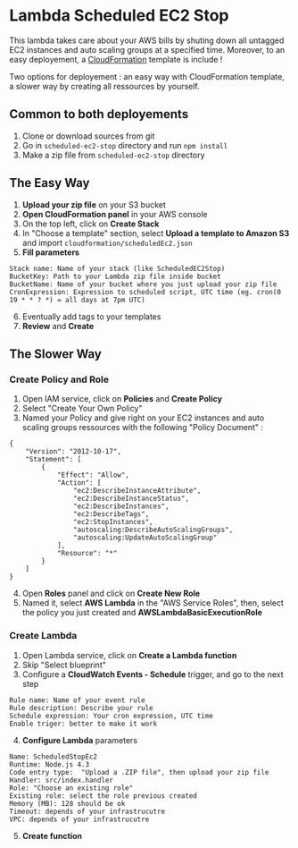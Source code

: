 # Lambda Scheduled EC2 Stop

This lambda takes care about your AWS bills by shuting down all untagged EC2 instances and auto scaling groups at a specified time.
Moreover, to an easy deployement, a [CloudFormation](https://aws.amazon.com/cloudformation/) template is include !

Two options for deployement : an easy way with CloudFormation template, a slower way by creating all ressources by yourself.

## Common to both deployements
1. Clone or download sources from git
2. Go in `scheduled-ec2-stop` directory and run `npm install`
3. Make a zip file from `scheduled-ec2-stop` directory

## The Easy Way
1. **Upload your zip file** on your S3 bucket 
2. **Open CloudFormation panel** in your AWS console
3. On the top left, click on **Create Stack**
4. In "Choose a template" section, select **Upload a template to Amazon S3** and import `cloudformation/scheduledEc2.json`
5. **Fill parameters**
```
Stack name: Name of your stack (like ScheduledEC2Stop)
BucketKey: Path to your Lambda zip file inside bucket
BucketName: Name of your bucket where you just upload your zip file
CronExpression: Expression to scheduled script, UTC time (eg. cron(0 19 * * ? *) = all days at 7pm UTC)
```
6. Eventually add tags to your templates
7. **Review** and **Create**

## The Slower Way
 ### Create Policy and Role
 1. Open IAM service, click on **Policies** and **Create Policy**
 2. Select "Create Your Own Policy"
 3. Named your Policy and give right on your EC2 instances and auto scaling groups ressources with the following "Policy Document" :
```
{
    "Version": "2012-10-17",
    "Statement": [
        {
            "Effect": "Allow",
            "Action": [
                "ec2:DescribeInstanceAttribute",
                "ec2:DescribeInstanceStatus",
                "ec2:DescribeInstances",
                "ec2:DescribeTags",
                "ec2:StopInstances",
                "autoscaling:DescribeAutoScalingGroups",
                "autoscaling:UpdateAutoScalingGroup"
            ],
            "Resource": "*"
        }
    ]
}
```
4. Open **Roles** panel and click on **Create New Role**
5. Named it, select **AWS Lambda** in the "AWS Service Roles", then, select the policy you just created and **AWSLambdaBasicExecutionRole**

 ### Create Lambda
 1. Open Lambda service, click on **Create a Lambda function**
 2. Skip "Select blueprint"
 3. Configure a **CloudWatch Events - Schedule** trigger, and go to the next step
 ```
Rule name: Name of your event rule
Rule description: Describe your rule
Schedule expression: Your cron expression, UTC time
Enable triger: better to make it work
```
4. **Configure Lambda** parameters
```
Name: ScheduledStopEc2
Runtime: Node.js 4.3
Code entry type:  "Upload a .ZIP file", then upload your zip file
Handler: src/index.handler
Role: "Choose an existing role"
Existing role: select the role previous created
Memory (MB): 128 should be ok
Timeout: depends of your infrastrucutre
VPC: depends of your infrastrucutre
```
5. **Create function**

